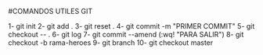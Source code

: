 #COMANDOS UTILES GIT

1- git init
2- git add .
3- git reset .
4- git commit -m "PRIMER COMMIT"
5- git checkout -- .
6- git log
7- git commit --amend (:wq! "PARA SALIR")
8- git checkout -b rama-heroes
9- git branch
10- git checkout master
